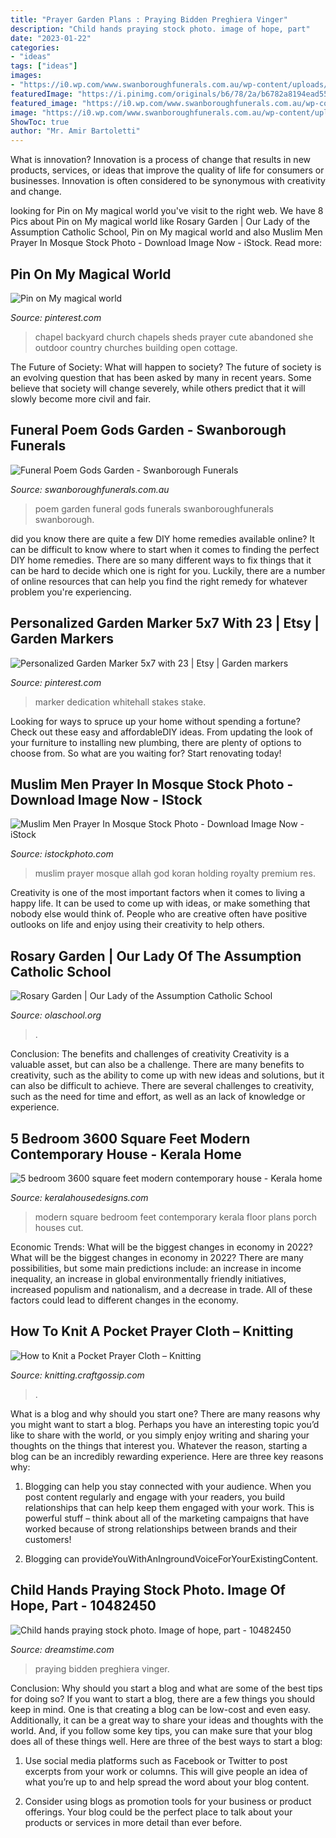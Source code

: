 ```yaml
---
title: "Prayer Garden Plans : Praying Bidden Preghiera Vinger"
description: "Child hands praying stock photo. image of hope, part"
date: "2023-01-22"
categories:
- "ideas"
tags: ["ideas"]
images:
- "https://i0.wp.com/www.swanboroughfunerals.com.au/wp-content/uploads/2016/08/Slide221-300x225.jpg"
featuredImage: "https://i.pinimg.com/originals/b6/78/2a/b6782a8194ead555a5877b6133f2af1c.jpg"
featured_image: "https://i0.wp.com/www.swanboroughfunerals.com.au/wp-content/uploads/2016/08/Slide221-300x225.jpg"
image: "https://i0.wp.com/www.swanboroughfunerals.com.au/wp-content/uploads/2016/08/Slide221-300x225.jpg"
ShowToc: true
author: "Mr. Amir Bartoletti"
---
```



What is innovation?
Innovation is a process of change that results in new products, services, or ideas that improve the quality of life for consumers or businesses. Innovation is often considered to be synonymous with creativity and change.

	

		
looking for Pin on My magical world you've visit to the right web. We have 8 Pics about Pin on My magical world like Rosary Garden | Our Lady of the Assumption Catholic School, Pin on My magical world and also Muslim Men Prayer In Mosque Stock Photo - Download Image Now - iStock. Read more:
		
    
## Pin On My Magical World

<img loading=lazy src="https://i.pinimg.com/originals/b6/78/2a/b6782a8194ead555a5877b6133f2af1c.jpg" onerror="this.onerror=null;this.src='https://tse3.mm.bing.net/th?id=OIP.h3-F7WXmjOV6ckaRxUWEGQHaLH&amp;pid=15.1';" alt="Pin on My magical world">

_Source: pinterest.com_

>chapel backyard church chapels sheds prayer cute abandoned she outdoor country churches building open cottage. 

	

The Future of Society: What will happen to society?
The future of society is an evolving question that has been asked by many in recent years. Some believe that society will change severely, while others predict that it will slowly become more civil and fair.

    
## Funeral Poem Gods Garden - Swanborough Funerals

<img loading=lazy src="https://i0.wp.com/www.swanboroughfunerals.com.au/wp-content/uploads/2016/08/Slide221-300x225.jpg" onerror="this.onerror=null;this.src='https://tse4.mm.bing.net/th?id=OIP.s_hgNwz8xaiOsl5kp6dVOQAAAA&amp;pid=15.1';" alt="Funeral Poem Gods Garden - Swanborough Funerals">

_Source: swanboroughfunerals.com.au_

>poem garden funeral gods funerals swanboroughfunerals swanborough. 

	

did you know there are quite a few DIY home remedies available online?
It can be difficult to know where to start when it comes to finding the perfect DIY home remedies. There are so many different ways to fix things that it can be hard to decide which one is right for you. Luckily, there are a number of online resources that can help you find the right remedy for whatever problem you're experiencing.

    
## Personalized Garden Marker 5x7 With 23 | Etsy | Garden Markers

<img loading=lazy src="https://i.pinimg.com/736x/ec/5b/17/ec5b171797acaf16317db2085e7f7bbb.jpg" onerror="this.onerror=null;this.src='https://tse1.mm.bing.net/th?id=OIP.NGlKkXsk8Dy2CsI2O6ySHgHaHa&amp;pid=15.1';" alt="Personalized Garden Marker 5x7 with 23 | Etsy | Garden markers">

_Source: pinterest.com_

>marker dedication whitehall stakes stake. 

	

Looking for ways to spruce up your home without spending a fortune? Check out these easy and affordableDIY ideas. From updating the look of your furniture to installing new plumbing, there are plenty of options to choose from. So what are you waiting for? Start renovating today!

    
## Muslim Men Prayer In Mosque Stock Photo - Download Image Now - IStock

<img loading=lazy src="https://media.istockphoto.com/photos/muslim-men-prayer-in-mosque-picture-id1165713590?k=6&amp;m=1165713590&amp;s=170667a&amp;w=0&amp;h=t3M9n_loZU8LIP3FX2aoKl0fVDGN33XuVTE534GEWUw=" onerror="this.onerror=null;this.src='https://tse4.mm.bing.net/th?id=OIP.qfgP0FWdkKmpepxvftdHOwHaE8&amp;pid=15.1';" alt="Muslim Men Prayer In Mosque Stock Photo - Download Image Now - iStock">

_Source: istockphoto.com_

>muslim prayer mosque allah god koran holding royalty premium res. 

	

Creativity is one of the most important factors when it comes to living a happy life. It can be used to come up with ideas, or make something that nobody else would think of. People who are creative often have positive outlooks on life and enjoy using their creativity to help others.

    
## Rosary Garden | Our Lady Of The Assumption Catholic School

<img loading=lazy src="http://www.olaschool.org/wp-content/uploads/2019/09/70018053_2410234049065042_4468763839122374656_n.jpg" onerror="this.onerror=null;this.src='https://tse2.mm.bing.net/th?id=OIP.BzGg2ItiDS8rHByJL9KEWAHaE8&amp;pid=15.1';" alt="Rosary Garden | Our Lady of the Assumption Catholic School">

_Source: olaschool.org_

>. 

	

Conclusion: The benefits and challenges of creativity
Creativity is a valuable asset, but can also be a challenge. There are many benefits to creativity, such as the ability to come up with new ideas and solutions, but it can also be difficult to achieve. There are several challenges to creativity, such as the need for time and effort, as well as an lack of knowledge or experience.

    
## 5 Bedroom 3600 Square Feet Modern Contemporary House - Kerala Home

<img loading=lazy src="https://2.bp.blogspot.com/-71Y-CuwQ9ak/XLWgWB_AGWI/AAAAAAABSxQ/NIyzheoFZXIEyhul5S17HiV971xvrMCzQCLcBGAs/w1200-h630-p-k-no-nu/modern-house-thumb.jpg" onerror="this.onerror=null;this.src='https://tse3.mm.bing.net/th?id=OIP.d76V4kNR3_XKob81IUpKbwHaD4&amp;pid=15.1';" alt="5 bedroom 3600 square feet modern contemporary house - Kerala home">

_Source: keralahousedesigns.com_

>modern square bedroom feet contemporary kerala floor plans porch houses cut. 

	

Economic Trends: What will be the biggest changes in economy in 2022?
What will be the biggest changes in economy in 2022? There are many possibilities, but some main predictions include: an increase in income inequality, an increase in global environmentally friendly initiatives, increased populism and nationalism, and a decrease in trade. All of these factors could lead to different changes in the economy.

    
## How To Knit A Pocket Prayer Cloth – Knitting

<img loading=lazy src="https://i2.wp.com/knitting.craftgossip.com/files/2018/06/prayer-square.jpg?fit=350%2C485&amp;ssl=1" onerror="this.onerror=null;this.src='https://tse4.mm.bing.net/th?id=OIP.Hy_zzf3cX3DtDE3Wv81b-wHaKQ&amp;pid=15.1';" alt="How to Knit a Pocket Prayer Cloth – Knitting">

_Source: knitting.craftgossip.com_

>. 

	

What is a blog and why should you start one?
There are many reasons why you might want to start a blog. Perhaps you have an interesting topic you’d like to share with the world, or you simply enjoy writing and sharing your thoughts on the things that interest you. Whatever the reason, starting a blog can be an incredibly rewarding experience. Here are three key reasons why: 
1) Blogging can help you stay connected with your audience. When you post content regularly and engage with your readers, you build relationships that can help keep them engaged with your work. This is powerful stuff – think about all of the marketing campaigns that have worked because of strong relationships between brands and their customers! 

2) Blogging can provideYouWithAnIngroundVoiceForYourExistingContent.

    
## Child Hands Praying Stock Photo. Image Of Hope, Part - 10482450

<img loading=lazy src="https://thumbs.dreamstime.com/b/child-hands-praying-10482450.jpg" onerror="this.onerror=null;this.src='https://tse2.mm.bing.net/th?id=OIP.IXIEZJh9zkBb9GFggyA6vgHaLE&amp;pid=15.1';" alt="Child hands praying stock photo. Image of hope, part - 10482450">

_Source: dreamstime.com_

>praying bidden preghiera vinger. 

	

Conclusion: Why should you start a blog and what are some of the best tips for doing so?
If you want to start a blog, there are a few things you should keep in mind. One is that creating a blog can be low-cost and even easy. Additionally, it can be a great way to share your ideas and thoughts with the world. And, if you follow some key tips, you can make sure that your blog does all of these things well. Here are three of the best ways to start a blog:
1. Use social media platforms such as Facebook or Twitter to post excerpts from your work or columns. This will give people an idea of what you’re up to and help spread the word about your blog content.

2. Consider using blogs as promotion tools for your business or product offerings. Your blog could be the perfect place to talk about your products or services in more detail than ever before.

